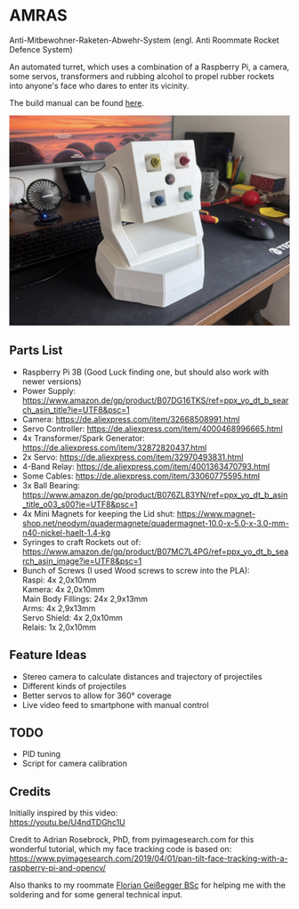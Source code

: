 # AMRAS
Anti-Mitbewohner-Raketen-Abwehr-System (engl. Anti Roommate Rocket Defence System)

An automated turret, which uses a combination of a Raspberry Pi, a camera, some servos, transformers and rubbing alcohol
to propel rubber rockets into anyone's face who dares to enter its vicinity.

The build manual can be found [here](./Manual/AMRAS%20Build%20Manual.pdf).

![AMRAS](./Images/AMRAS.JPG)

## Parts List

 - Raspberry Pi 3B (Good Luck finding one, but should also work with newer versions)  
 - Power Supply: https://www.amazon.de/gp/product/B07DG16TKS/ref=ppx_yo_dt_b_search_asin_title?ie=UTF8&psc=1  
 - Camera: https://de.aliexpress.com/item/32668508991.html  
 - Servo Controller: https://de.aliexpress.com/item/4000468996665.html  
 - 4x Transformer/Spark Generator: https://de.aliexpress.com/item/32872820437.html  
 - 2x Servo: https://de.aliexpress.com/item/32970493831.html  
 - 4-Band Relay: https://de.aliexpress.com/item/4001363470793.html  
 - Some Cables: https://de.aliexpress.com/item/33060775595.html  
 - 3x Ball Bearing: https://www.amazon.de/gp/product/B076ZL83YN/ref=ppx_yo_dt_b_asin_title_o03_s00?ie=UTF8&psc=1  
 - 4x Mini Magnets for keeping the Lid shut: https://www.magnet-shop.net/neodym/quadermagnete/quadermagnet-10.0-x-5.0-x-3.0-mm-n40-nickel-haelt-1.4-kg  
 - Syringes to craft Rockets out of: https://www.amazon.de/gp/product/B07MC7L4PG/ref=ppx_yo_dt_b_search_asin_image?ie=UTF8&psc=1  
 - Bunch of Screws (I used Wood screws to screw into the PLA):  
Raspi: 4x 2,0x10mm  
Kamera: 4x 2,0x10mm  
Main Body Fillings: 24x 2,9x13mm  
Arms: 4x 2,9x13mm  
Servo Shield: 4x 2,0x10mm  
Relais: 1x 2,0x10mm  

## Feature Ideas

 - Stereo camera to calculate distances and trajectory of projectiles
 - Different kinds of projectiles
 - Better servos to allow for 360° coverage
 - Live video feed to smartphone with manual control

## TODO
 - PID tuning
 - Script for camera calibration

## Credits

Initially inspired by this video:  
https://youtu.be/U4ndTDGhc1U

Credit to Adrian Rosebrock, PhD, from pyimagesearch.com for this wonderful tutorial, which my face tracking code is based on:  
https://www.pyimagesearch.com/2019/04/01/pan-tilt-face-tracking-with-a-raspberry-pi-and-opencv/

Also thanks to my roommate [Florian Geißegger BSc](mailto:florian.geissegger@gmx.com) for helping me with the soldering and for some general technical input.